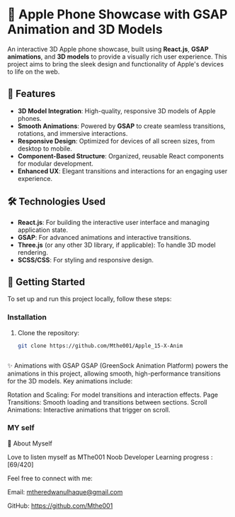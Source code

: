 # 📱 Apple Phone Showcase with GSAP Animation and 3D Models

An interactive 3D Apple phone showcase, built using **React.js**, **GSAP animations**, and **3D models** to provide a visually rich user experience. This project aims to bring the sleek design and functionality of Apple's devices to life on the web.

## 🎉 Features

- **3D Model Integration**: High-quality, responsive 3D models of Apple phones.
- **Smooth Animations**: Powered by **GSAP** to create seamless transitions, rotations, and immersive interactions.
- **Responsive Design**: Optimized for devices of all screen sizes, from desktop to mobile.
- **Component-Based Structure**: Organized, reusable React components for modular development.
- **Enhanced UX**: Elegant transitions and interactions for an engaging user experience.

## 🛠️ Technologies Used

- **React.js**: For building the interactive user interface and managing application state.
- **GSAP**: For advanced animations and interactive transitions.
- **Three.js** (or any other 3D library, if applicable): To handle 3D model rendering.
- **SCSS/CSS**: For styling and responsive design.



## 🚀 Getting Started

To set up and run this project locally, follow these steps:


### Installation

1. Clone the repository:
   ```bash
   git clone https://github.com/Mthe001/Apple_15-X-Anim



✨ Animations with GSAP
GSAP (GreenSock Animation Platform) powers the animations in this project, allowing smooth, high-performance transitions for the 3D models. Key animations include:

Rotation and Scaling: For model transitions and interaction effects.
Page Transitions: Smooth loading and transitions between sections.
Scroll Animations: Interactive animations that trigger on scroll.


### MY self

👤 About Myself

 Love to listen myself as MThe001
 Noob Developer 
 Learning progress : [69/420] 
 

Feel free to connect with me:

Email: mtheredwanulhaque@gmail.com

GitHub: https://github.com/Mthe001